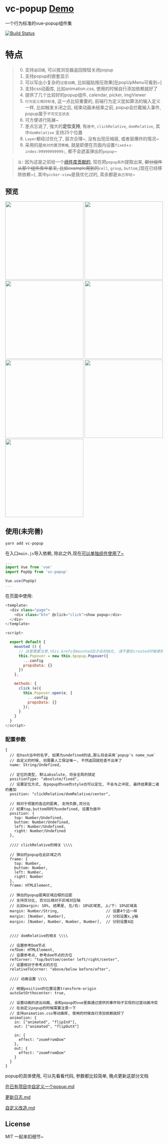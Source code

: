 # vc-popup [Demo](https://deepkolos.github.io/vc-popup/)

一个行为标准的vue-popup组件集

[![Build Status](https://travis-ci.org/deepkolos/vc-popup.svg?branch=master)](https://travis-ci.org/deepkolos/vc-popup)

# 特点

> 0. 支持`返回键`, 可以按浏览器返回按钮关闭popup
> 0. 支持popup的嵌套显示
> 1. 可以写出小复杂的`过度动画`, 比如磁贴按压效果[在popUpMenu可看到~]
> 2. 支持css动画库, 比如animation.css, 使用的时候自行添加依赖就好了
> 3. 提供了几个比较好的popup组件, calendar, picker, imgViewer
> 4. `行为定义相对标准`, 这一点比较重要的, 前端行为定义犹如算法的输入定义一样, 比如触发关闭之后, 结束动画未结束之前, popup会拦截输入事件, popup属于`不可交互状态`
> 5. 可方便进行拓展~
> 6. 差点忘说了, 强大的**定位支持**, 有`居中`, `clickRelative`, `domRelative`, 其中`domRelative` 支持25个位置
> 7. `Layer`都经过优化了, 层次合理~, 没有出现压缩层, 或者层爆炸的情况~
> 8. 采用的是`绝对的置顶策略`, 就是即便在页面内设置`fixed`+`z-index:99999999999;`, 都不会遮盖弹出的`popup`~

> `注:` 因为这是之前给一个[组件库贡献的](https://github.com/tianyong90/we-vue/pull/17), 现在把`popup系列`提取出来, ~~部分组件从那个组件库中拿来, 比如example用到的~~`cell`, `group`, `buttom`,(现在已经移除依赖~), 其中`picker-view`是我优化过的, 其余都是`自己写哒`~ 


## 预览

<div>
  <img src="https://raw.githubusercontent.com/deepkolos/vc-popup/master/static/domRelative-25-location.png" width = "250" alt="" style="display:inline-block;"/>
  <img src="https://raw.githubusercontent.com/deepkolos/vc-popup/master/static/popup-position.gif" width = "250" alt="" style="display:inline-block;"/>
  <img src="https://raw.githubusercontent.com/deepkolos/vc-popup/master/static/popup-calendar.gif" width = "250" alt="" style="display:inline-block;"/>
  <img src="https://raw.githubusercontent.com/deepkolos/vc-popup/master/static/popup-picker.gif" width = "250" alt="" style="display:inline-block;"/>
  <img src="https://raw.githubusercontent.com/deepkolos/vc-popup/master/static/popup-img-viewer.gif" width = "250" alt="" style="display:inline-block;"/>
  <img src="https://raw.githubusercontent.com/deepkolos/vc-popup/master/static/popup-img-viewer-slow.gif" width = "250" alt="" style="display:inline-block;"/>
  <img src="https://raw.githubusercontent.com/deepkolos/vc-popup/master/static/popup-tile-press.gif" width = "250" alt="" style="display:inline-block;"/>
</div>

## 使用(未完善)

```shell
yarn add vc-popup
```

在入口`main.js`导入依赖, 除此之外,现在[可以单独组件使用了~](https://www.npmjs.com/~deepkolos)

```javascript
...
import Vue from 'vue'
import PopUp from 'vc-popup'

Vue.use(PopUp)
...
```

在页面中使用:

```javascript
<template>
  <div class="page">
    <div class="btn" @click="click">show popup</div>
  </div>
</template>

<script>

  export default {
    mounted () {
      // 这里需要注意,this.$refs在mounted后才会初始化, 请不要在created时候使用
      this.Popover = new this.$popup.Popover({
        ...config
        propsData: {}
      })
    },

    methods: {
      click (e){
        this.Popover.open(e, {
          ...config
          propsData: {}
        });
      }
    }
  }
</script>
```

### 配置参数
```
{
  // 在hash当中的名字, 如果为undefined的话,那么将会采用`popup's name_num`
  // 自定义的时候, 则需要人工保证唯一, 不然返回就检查不出来了
  name: String/Undefined, 

  // 定位的类型, 默认absolute, 将会全局的锁定
  positionType: "absolute/fixed", 
  // 设置定位方式, 在popup的vue的style也可以定位, 不会与之冲突, 最终结果是二者的叠加
  position: "clickRelative/domRelative/center",

  // 相对于视窗的各边的距离, 支持负数,百分比
  // 如果top,buttom同时为undefined, 设置为居中
  position: {
    top: Number/Undefined,
    buttom: Number/Undefined,
    left: Number/Undefined,
    right: Number/Undefined
  },

  //// clickRelative的相关 \\\\

  // 弹出的popup在此区域之内
  frame: {
    top: Number,
    buttom: Number,
    left: Number,
    right: Number
  },
  frame: HTMLElement,

  // 弹出的popup距离区域边框的边距
  // 支持百分比, 百分比相对于区域对应轴
  // 比如margin: 10%, 结果是, 左/右: 10%区域宽, 上/下: 10%区域高
  margin: Number/String,                     // 设置4个边一样
  margin: [Number, Number],                  // 分别设置x,y轴
  margin: [Number, Number, Number, Number],  // 分别设置4边


  //// domRelative的相关 \\\\

  // 设置参考Dom节点
  refDom: HTMLElement,
  // 设置参考点, 参考dom节点的方位
  refCorner: "top/bottom/center left/right/center",
  // 设置相对于参考点的方位
  relativeToCorner: "above/below before/after",

  //// 动画设置 \\\\

  // 根据position的位置设置transform-origin
  autoSetOrthocenter: true,

  // 设置动画的进出动画, 会和popup的vue里面通过提供的事件钩子实现的过度动画冲突
  // 在自定义popup的时候需要注意一下
  // 支持animation.css等动画库, 使用的时候自行添加依赖就好了
  animation: {
    in: ["animated", "flipInX"],
    out: ["animated", "flipOutX"]

    in: {
      effect: "zoomFromDom"
    },
    out: {
      effect: "zoomFromDom"
    }
  }
}
```

popup的具体使用, 可以先看看代码, 参数都比较简单, 晚点更新这部分文档

[在已有项目中自定义一个popup.md](https://github.com/deepkolos/vc-popup/blob/master/doc/create-a-custom-popup.md)

[更新日志.md](https://github.com/deepkolos/vc-popup/blob/master/doc/update-log.md)

[自定义改造.md](https://github.com/deepkolos/vc-popup/blob/master/doc/contribution.md)


## License

MIT 一起来扣细节~